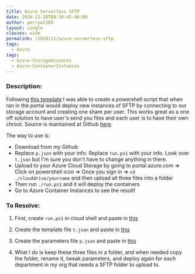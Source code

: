 ```yaml
---
title: Azure Serverless SFTP
date: 2020-11-20T08:30:45-06:00
author: gerryw1389
layout: single
classes: wide
permalink: /2020/11/azure-serverless-sftp
tags:
  - Azure
tags:
  - Azure-StorageAccounts
  - Azure-ContainerInstances
---
```

<!--more-->

### Description:

Following [this template](https://docs.microsoft.com/en-us/samples/azure-samples/sftp-creation-template/sftp-on-azure/) I was able to create a powershell script that when ran in the portal would deploy new instances of SFTP by connecting to our storage account and creating one share per user. This works great as a one off solution to have user's send you files and each user is to have their own chroot. Source is  maintained at Github [here](https://github.com/gerryw1389/terraform-examples/tree/main/2020-11-20-azure-serverless-sftp/serverless-sftp).

The way to use is:

- Download from my Github
- Replace `p.json` with your info. Replace `run.ps1` with your info. Look over `t.json` but I'm sure you don't have to change anything in there.
- Upload to your Azure Cloud Storage by going to portal.azure.com => Click on powershell icon => Once you sign in => `cd ./clouddrive/yourname` and then upload all three files into a folder
- Then run `./run.ps1` and it will deploy the containers
- Go to Azure Container Instances to see the result!

### To Resolve:

1. First, create `run.ps1` in cloud shell and paste in [this](https://github.com/gerryw1389/terraform-examples/tree/main/2020-11-20-azure-serverless-sftp/serverless-sftp/run.ps1)

2. Create the template file `t.json` and paste in [this](https://github.com/gerryw1389/terraform-examples/tree/main/2020-11-20-azure-serverless-sftp/serverless-sftp/t.json)

3. Create the parameters file `p.json` and paste in [this](https://github.com/gerryw1389/terraform-examples/tree/main/2020-11-20-azure-serverless-sftp/serverless-sftp/p.json)

4. What I do is keep these three files in a folder, and when needed copy the folder, rename it, tweak parameters, and deploy again for each department in my org that needs a SFTP folder to upload to.
